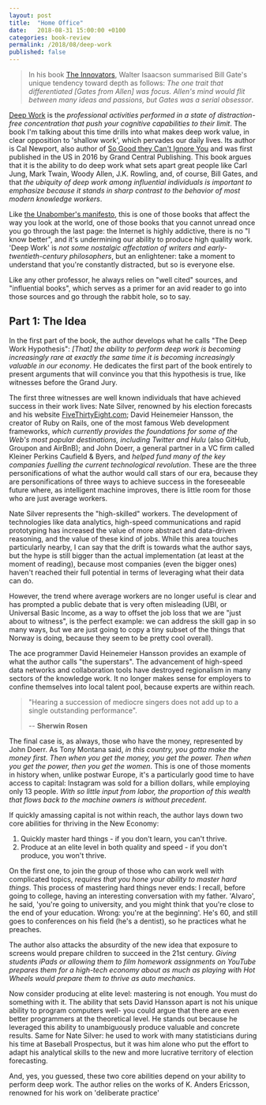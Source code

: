 ```yaml
---
layout: post
title:  "Home Office"
date:   2018-08-31 15:00:00 +0100
categories: book-review
permalink: /2018/08/deep-work
published: false
---
```

> In his book [The Innovators](https://www.amazon.com/Innovators-Hackers-Geniuses-Created-Revolution/dp/1476708703), Walter Isaacson summarised Bill Gate's unique tendency toward depth as follows: _The one trait that differentiated [Gates from Allen] was focus. Allen's mind would flit between many ideas and passions, but Gates was a serial obsessor_.



[Deep Work](https://www.amazon.com/Deep-Work-Focused-Success-Distracted/dp/1455586692) is the *professional activities performed in a state of distraction-free concentration that push your cognitive capabilities to their limit*. The book I'm talking about this time drills into what makes deep work value, in clear opposition to 'shallow work', which pervades our daily lives. Its author is Cal Newport, also author of [So Good they Can't Ignore You](https://www.amazon.com/Good-They-Cant-Ignore-You/dp/1455509124/ref=pd_sim_14_1?_encoding=UTF8&pd_rd_i=1455509124&pd_rd_r=62e5c976-ac8e-11e8-8742-1712fd196554&pd_rd_w=PYHhw&pd_rd_wg=MWemg&pf_rd_i=desktop-dp-sims&pf_rd_m=ATVPDKIKX0DER&pf_rd_p=a180fdfb-b54e-4904-85ba-d852197d6c09&pf_rd_r=XW18WZ7NEDFFTYSAAZDV&pf_rd_s=desktop-dp-sims&pf_rd_t=40701&psc=1&refRID=XW18WZ7NEDFFTYSAAZDV) and was first published in the US in 2016 by Grand Central Publishing. This book argues that it is the ability to do deep work what sets apart great people like Carl Jung, Mark Twain, Woody Allen, J.K. Rowling, and, of course, Bill Gates, and that *the ubiquity of deep work among influential individuals is important to emphasize because it stands in sharp contrast to the behavior of most modern knowledge workers*.

Like [the Unabomber's manifesto](http://editions-hache.com/essais/pdf/kaczynski2.pdf), this is one of those books that affect the way you look at the world, one of those books that you cannot unread once you go through the last page: the Internet is highly addictive, there is no "I know better", and it's undermining our ability to produce high quality work. 'Deep Work' is *not some nostalgic affectation of writers and early-twentieth-century philosophers*, but an enlightener: take a moment to understand that you're constantly distracted, but so is everyone else.

Like any other professor, he always relies on "well cited" sources, and "influential books", which serves as a primer for an avid reader to go into those sources and go through the rabbit hole, so to say.

## Part 1: The Idea
In the first part of the book, the author develops what he calls "The Deep Work Hypothesis": *[That] the ability to perform deep work is becoming increasingly rare at exactly the same time it is becoming increasingly valuable in our economy*. He dedicates the first part of the book entirely to present arguments that will convince you that this hypothesis is true, like witnesses before the Grand Jury.

The first three witnesses are well known individuals that have achieved success in their work lives: Nate Silver, renowned by his election forecasts and his website [FiveThirtyEight.com](https://fivethirtyeight.com/); David Heinemeier Hansson, the creator of Ruby on Rails, one of the most famous Web development frameworks, *which currently provides the foundations for some of the Web's most popular destinations, including Twitter and Hulu* (also GitHub, Groupon and AirBnB); and John Doerr, a general partner in a VC firm called Kleiner Perkins Caufield & Byers, and *helped fund many of the key companies fuelling the current technological revolution*. These are the three personifications of what the author would call stars of our era, because they are personifications of three ways to achieve success in the foreseeable future where, as intelligent machine improves, there is little room for those who are just average workers.

Nate Silver represents the "high-skilled" workers. The development of technologies like data analytics, high-speed communications and rapid prototyping has increased the value of more abstract and data-driven reasoning, and the value of these kind of jobs. While this area touches particularly nearby, I can say that the drift is towards what the author says, but the hype is still bigger than the actual implementation (at least at the moment of reading), because most companies (even the bigger ones) haven't reached their full potential in terms of leveraging what their data can do.

However, the trend where average workers are no longer useful is clear and has prompted a public debate that is very often misleading (UBI, or Universal Basic Income, as a way to offset the job loss that we are "just about to witness", is the perfect example: we can address the skill gap in so many ways, but we are just going to copy a tiny subset of the things that Norway is doing, because they seem to be pretty cool overall).

The ace programmer David Heinemeier Hansson provides an example of what the author calls "the superstars". The advancement of high-speed data networks and collaboration tools have destroyed regionalism in many sectors of the knowledge work. It no longer makes sense for employers to confine themselves into local talent pool, because experts are within reach.

> "Hearing a succession of mediocre singers does not add up to a single outstanding performance".
>
> -- __Sherwin Rosen__

The final case is, as always, those who have the money, represented by John Doerr. As Tony Montana said, *in this country, you gotta make the money first. Then when you get the money, you get the power. Then when you get the power, then you get the women*. This is one of those moments in history when, unlike postwar Europe, it's a particularly good time to have access to capital: Instagram was sold for a billion dollars, while employing only 13 people. *With so little input from labor, the proportion of this wealth that flows back to the machine owners is without precedent*.

If quickly amassing capital is not within reach, the author lays down two core abilities for thriving in the New Economy:

1. Quickly master hard things - if you don't learn, you can't thrive.
2. Produce at an elite level in both quality and speed - if you don't produce, you won't thrive.

On the first one, to join the group of those who can work well with complicated topics, *requires that you hone your ability to master hard things*. This process of mastering hard things never ends: I recall, before going to college, having an interesting conversation with my father. 'Alvaro', he said, 'you're going to university, and you might think that you're close to the end of your education. Wrong: you're at the beginning'. He's 60, and still goes to conferences on his field (he's a dentist), so he practices what he preaches.

The author also attacks the absurdity of the new idea that exposure to screens would prepare children to succeed in the 21st century. *Giving students iPads or allowing them to film homework assignments on YouTube prepares them for a high-tech economy about as much as playing with Hot Wheels would prepare them to thrive as auto mechanics*.

Now consider producing at elite level: mastering is not enough. You must do something with it. The ability that sets David Hansson apart is not his unique ability to program computers well- you could argue that there are even better programmers at the theoretical level. He stands out because he leveraged this ability to unambiguously produce valuable and concrete results. Same for Nate Silver: he used to work with many statisticians during his time at Baseball Prospectus, but it was him alone who put the effort to adapt his analytical skills to the new and more lucrative territory of election forecasting.

And, yes, you guessed, these two core abilities depend on your ability to perform deep work. The author relies on the works of K. Anders Ericsson, renowned for his work on 'deliberate practice'
